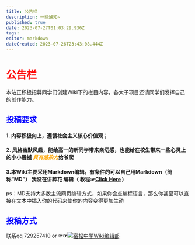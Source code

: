 ```yaml
---
title: 公告栏
description: 一些通知~
published: true
date: 2023-07-27T01:03:29.936Z
tags: 
editor: markdown
dateCreated: 2023-07-26T23:43:08.444Z
---
```


# <font color='#FF0000'> 公告栏 </font>
	
  本站正积极招募同学们创建Wiki下的栏目内容，各大子项目还请同学们发挥自己的创作能力。

## <font color='0000FF'>投稿要求</font>

#### 1. 内容积极向上，遵循社会主义核心价值观；

#### 2. 风格幽默风趣，能给高一的新同学带来亲切感，也能给在校生带来一些心灵上的小小震撼 <font color='FFA500'>_具有感染力_</font><span class="heimu" title="你知道的太多了">给爷爬</span>

#### 3.本Wiki主要采用Markdown编辑，有条件的可以自己用Markdown（简称“MD”）   <span class="heimu" title="你知道的太多了">我没在讲葬花</span>   编辑（ 教程☞[**Click Here**](https://wiki.entps.cn:8443/zh/01-WIKIJS/0101-Markdown) )

ps：MD支持大多数主流网页编辑方式，如果你会点编程语言，那么你甚至可以直接在文本中插入你的代码来使你的内容变得更加生动
  
## <font color='0000FF'>投稿方式</font>
联系qq 729257410 or **☞☞**<a target="_blank" href="https://qm.qq.com/cgi-bin/qm/qr?k=EwQgXsyOcX-WKSybkAPortmqktHhKTQI&jump_from=webapi&authKey=jCy7xGfxsmMkYBvLunub0IXn39Y+qrCPmZgSLgpgrHJlgXrXRqJlauQU9KpDjbaM"><img border="0" src="//pub.idqqimg.com/wpa/images/group.png" alt="宿松中学Wiki编辑部" title="宿松中学Wiki编辑部"></a>